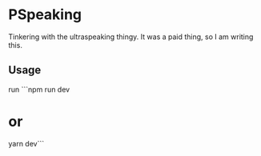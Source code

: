 # PSpeaking

Tinkering with the ultraspeaking thingy. It was a paid thing, so I am writing this.

## Usage

run ```npm run dev
# or
yarn dev```